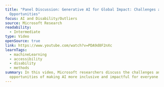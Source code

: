 ```yaml
---
title: "Panel Discussion: Generative AI for Global Impact: Challenges and
  Opportunities"
focus: AI and Disability/Outliers
source: Microsoft Research
readability:
  - Intermediate
type: Video
openSource: true
link: https://www.youtube.com/watch?v=PDA9d8F2nXc
learnTags:
  - machineLearning
  - accessibility
  - disability
  - methods
summary: In this video, Microsoft researchers discuss the challenges and
  opportunities of making AI more inclusive and impactful for everyone.
---
```

